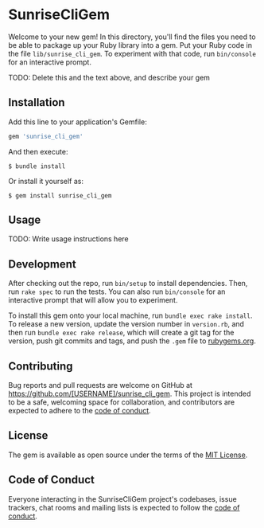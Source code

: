 # SunriseCliGem

Welcome to your new gem! In this directory, you'll find the files you need to be able to package up your Ruby library into a gem. Put your Ruby code in the file `lib/sunrise_cli_gem`. To experiment with that code, run `bin/console` for an interactive prompt.

TODO: Delete this and the text above, and describe your gem

## Installation

Add this line to your application's Gemfile:

```ruby
gem 'sunrise_cli_gem'
```

And then execute:

    $ bundle install

Or install it yourself as:

    $ gem install sunrise_cli_gem

## Usage

TODO: Write usage instructions here

## Development

After checking out the repo, run `bin/setup` to install dependencies. Then, run `rake spec` to run the tests. You can also run `bin/console` for an interactive prompt that will allow you to experiment.

To install this gem onto your local machine, run `bundle exec rake install`. To release a new version, update the version number in `version.rb`, and then run `bundle exec rake release`, which will create a git tag for the version, push git commits and tags, and push the `.gem` file to [rubygems.org](https://rubygems.org).

## Contributing

Bug reports and pull requests are welcome on GitHub at https://github.com/[USERNAME]/sunrise_cli_gem. This project is intended to be a safe, welcoming space for collaboration, and contributors are expected to adhere to the [code of conduct](https://github.com/[USERNAME]/sunrise_cli_gem/blob/master/CODE_OF_CONDUCT.md).


## License

The gem is available as open source under the terms of the [MIT License](https://opensource.org/licenses/MIT).

## Code of Conduct

Everyone interacting in the SunriseCliGem project's codebases, issue trackers, chat rooms and mailing lists is expected to follow the [code of conduct](https://github.com/[USERNAME]/sunrise_cli_gem/blob/master/CODE_OF_CONDUCT.md).
